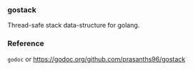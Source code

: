 ### gostack
Thread-safe stack data-structure for golang.

### Reference
`godoc` or https://godoc.org/github.com/prasanths96/gostack
